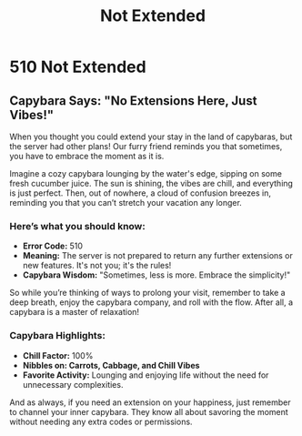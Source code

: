 ﻿---
category: 5xx
code: 510
cover: https://firebasestorage.googleapis.com/v0/b/capy-http.appspot.com/o/Capy-510-750x600.avif?alt=media
thumbnail: https://firebasestorage.googleapis.com/v0/b/capy-http.appspot.com/o/Capy-510-250x200.avif?alt=media
coverAlt: Not Extended
description: Not Extended
tags:
- 5xx
title: Not Extended
---


# 510 Not Extended

## Capybara Says: "No Extensions Here, Just Vibes!"

When you thought you could extend your stay in the land of capybaras, but the server had other plans! Our furry friend reminds you that sometimes, you have to embrace the moment as it is.

Imagine a cozy capybara lounging by the water's edge, sipping on some fresh cucumber juice. The sun is shining, the vibes are chill, and everything is just perfect. Then, out of nowhere, a cloud of confusion breezes in, reminding you that you can’t stretch your vacation any longer. 

### Here’s what you should know:
- **Error Code:** 510
- **Meaning:** The server is not prepared to return any further extensions or new features. It's not you; it's the rules!
- **Capybara Wisdom:** "Sometimes, less is more. Embrace the simplicity!" 

So while you’re thinking of ways to prolong your visit, remember to take a deep breath, enjoy the capybara company, and roll with the flow. After all, a capybara is a master of relaxation!

### Capybara Highlights:
- **Chill Factor:** 100%
- **Nibbles on: Carrots, Cabbage, and Chill Vibes**
- **Favorite Activity:** Lounging and enjoying life without the need for unnecessary complexities.

And as always, if you need an extension on your happiness, just remember to channel your inner capybara. They know all about savoring the moment without needing any extra codes or permissions.
